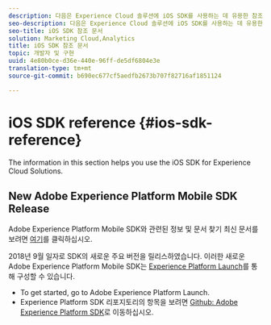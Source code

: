 ```yaml
---
description: 다음은 Experience Cloud 솔루션에 iOS SDK를 사용하는 데 유용한 참조 자료입니다.
seo-description: 다음은 Experience Cloud 솔루션에 iOS SDK를 사용하는 데 유용한 참조 자료입니다.
seo-title: iOS SDK 참조 문서
solution: Marketing Cloud,Analytics
title: iOS SDK 참조 문서
topic: 개발자 및 구현
uuid: 4e80b0ce-d36e-440e-96ff-de5df6804e3e
translation-type: tm+mt
source-git-commit: b690ec677cf5aedfb2673b707f82716af1851124

---
```



# iOS SDK reference {#ios-sdk-reference}

The information in this section helps you use the iOS SDK for Experience Cloud Solutions.

## New Adobe Experience Platform Mobile SDK Release

Adobe Experience Platform Mobile SDK와 관련된 정보 및 문서 찾기 최신 문서를 보려면 [여기](https://aep-sdks.gitbook.io/docs/)를 클릭하십시오.

2018년 9월 일자로 SDK의 새로운 주요 버전을 릴리스하였습니다. 이러한 새로운 Adobe Experience Platform Mobile SDK는 [Experience Platform Launch](https://www.adobe.com/experience-platform/launch.html)를 통해 구성할 수 있습니다.

* To get started, go to Adobe Experience Platform Launch.
* Experience Platform SDK 리포지토리의 항목을 보려면 [Github: Adobe Experience Platform SDK](https://github.com/Adobe-Marketing-Cloud/acp-sdks)로 이동하십시오.
